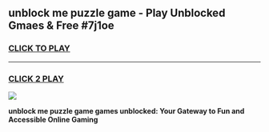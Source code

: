 
## unblock me puzzle game - Play Unblocked Gmaes & Free #7j1oe
<h3>
<a href="https://premium.freeplayer.one?title=unblock_me_puzzle_game&ref=01M">CLICK TO PLAY</a></h3>
<hr>

<h3>
<a href="https://premium.freeplayer.one?title=unblock_me_puzzle_game&ref=01M">CLICK 2 PLAY</a>
  
</h3>

<a href="https://premium.freeplayer.one?title=unblock_me_puzzle_game&ref=01M"><img src="https://clearcache.store/games.png"></a>


**unblock me puzzle game games unblocked: Your Gateway to Fun and Accessible Online Gaming**
